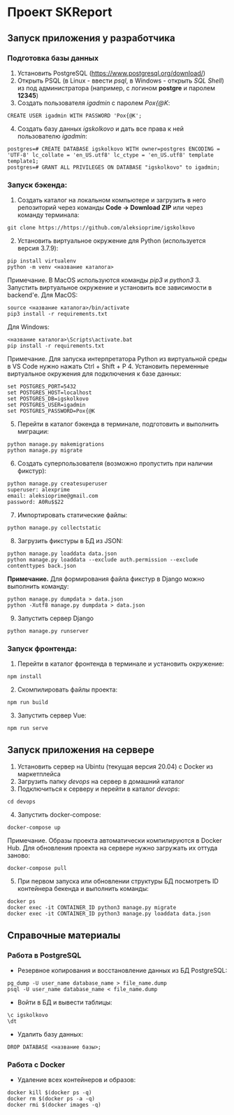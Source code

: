 # Проект SKReport

## Запуск приложения у разработчика
### Подготовка базы данных
1. Установить PostgreSQL (https://www.postgresql.org/download/)
2. Открыть PSQL (в Linux - ввести *psql*, в Windows - открыть *SQL Shell*) из под администратора (например, с логином **postgre** и паролем **12345**)
3. Создать пользователя *igadmin* с паролем *Pox{@K*:
```
CREATE USER igadmin WITH PASSWORD 'Pox{@K';
```
4. Создать базу данных *igskolkovo* и дать все права к ней пользователю *igadmin*:
```
postgres=# CREATE DATABASE igskolkovo WITH owner=postgres ENCODING = 'UTF-8' lc_collate = 'en_US.utf8' lc_ctype = 'en_US.utf8' template template1;
postgres=# GRANT ALL PRIVILEGES ON DATABASE "igskolkovo" to igadmin;
```
### Запуск бэкенда:
1. Создать каталог на локальном компьютере и загрузить в него репозиторий через команды **Code -> Download ZIP** или через команду терминала:
```
git clone https://https://github.com/aleksioprime/igskolkovo
```
2. Установить виртуальное окружение для Python (используется версия 3.7.9):
```
pip install virtualenv
python -m venv <название каталога>
```
Примечание. В MacOS используются команды *pip3* и *python3*
3. Запустить виртуальное окружение и установить все зависимости в backend'е.
Для MacOS:
```
source <название каталога>/bin/activate
pip3 install -r requirements.txt
```
Для Windows:
```
<название каталога>\Scripts\activate.bat
pip install -r requirements.txt
```
Примечание. Для запуска интерпретатора Python из виртуальной среды в VS Code нужно нажать Ctrl + Shift + P
4. Установить переменные виртуальное окружения для подключения к базе данных:
```
set POSTGRES_PORT=5432
set POSTGRES_HOST=localhost
set POSTGRES_DB=igskolkovo
set POSTGRES_USER=igadmin
set POSTGRES_PASSWORD=Pox{@K
```
5. Перейти в каталог бэкенда в терминале, подготовить и выполнить миграции:
```
python manage.py makemigrations
python manage.py migrate
```
6. Создать суперпользователя (возможно пропустить при наличии фикстур):
```
python manage.py createsuperuser
superuser: alexprime
email: aleksioprime@gmail.com
password: A0Ru$$22
```
7. Импортировать статические файлы:
```
python manage.py collectstatic
```
8. Загрузить фикстуры в БД из JSON:
```
python manage.py loaddata data.json
python manage.py loaddata --exclude auth.permission --exclude contenttypes back.json
```
**Примечание.** Для формирования файла фикстур в Django можно выполнить команду:
```
python manage.py dumpdata > data.json 
python -Xutf8 manage.py dumpdata > data.json 
```
9. Запустить сервер Django
```
python manage.py runserver
```

### Запуск фронтенда:
1. Перейти в каталог фронтенда в терминале и установить окружение:
```
npm install
```
2. Скомпилировать файлы проекта:
```
npm run build
```
3. Запустить сервер Vue:
```
npm run serve
```

## Запуск приложения на сервере

1. Установить сервер на Ubintu (текущая версия 20.04) с Docker из маркетплейса
2. Загрузить папку *devops* на сервер в домашний каталог
3. Подключиться к серверу и перейти в каталог *devops*:
```
cd devops
```
4. Запустить docker-compose:
```
docker-compose up
```
Примечание. Образы проекта автоматически компилируются в Docker Hub. Для обновления проекта на сервере нужно загружать их оттуда заново:
```
docker-compose pull
``` 
5. При первом запуска или обновлении структуры БД посмотреть ID контейнера бекенда и выполнить команды:
```
docker ps
docker exec -it CONTAINER_ID python3 manage.py migrate
docker exec -it CONTAINER_ID python3 manage.py loaddata data.json 
```

## Справочные материалы
### Работа в PostgreSQL
- Резервное копирования и восстановление данных из БД PostgreSQL:
```
pg_dump -U user_name database_name > file_name.dump
psql -U user_name database_name < file_name.dump
```
- Войти в БД и вывести таблицы:
```
\c igskolkovo
\dt
```
- Удалить базу данных:
```
DROP DATABASE <название базы>;
```
### Работа с Docker
- Удаление всех контейнеров и образов:
```
docker kill $(docker ps -q)
docker rm $(docker ps -a -q)
docker rmi $(docker images -q)
```
